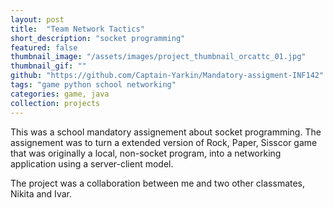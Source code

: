 ```yaml
---
layout: post
title:  "Team Network Tactics"
short_description: "socket programming"
featured: false
thumbnail_image: "/assets/images/project_thumbnail_orcattc_01.jpg"
thumbnail_gif: ""
github: "https://github.com/Captain-Yarkin/Mandatory-assigment-INF142"
tags: "game python school networking"
categories: game, java
collection: projects
---
```

This was a school mandatory assignement about socket programming. The assignement was to turn a extended version of Rock, Paper, Sisscor game
that was originally a local, non-socket program, into a networking application using a server-client model. 

The project was a collaboration between me and two other classmates, Nikita and Ivar.